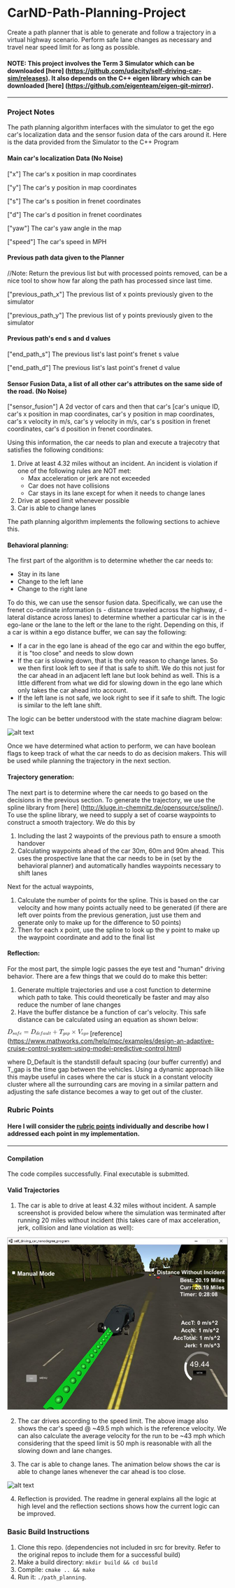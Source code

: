 # CarND-Path-Planning-Project
Create a path planner that is able to generate and follow a trajectory in a virtual highway scenario. Perform safe lane changes as necessary and travel near speed limit for as long as possible.
   
#### NOTE: This project involves the Term 3 Simulator which can be downloaded [here] (https://github.com/udacity/self-driving-car-sim/releases). It also depends on the C++ eigen library which can be downloaded [here] (https://github.com/eigenteam/eigen-git-mirror).

[//]: # (Image References)

[image1]: ./readme_media/statemchine.png "Behavioral Planning Logic"
[image2]: ./readme_media/20milestone.JPG "20 milestone"
[image3]: ./readme_media/laneChange.gif "Lane Change"
[image4]: ./readme_media/safeDistance.png "Safe Distance"

---

### Project Notes
The path planning algorithm interfaces with the simulator to get the ego car's localization data and the sensor fusion data of the cars around it. Here is the data provided from the Simulator to the C++ Program

#### Main car's localization Data (No Noise)

["x"] The car's x position in map coordinates

["y"] The car's y position in map coordinates

["s"] The car's s position in frenet coordinates

["d"] The car's d position in frenet coordinates

["yaw"] The car's yaw angle in the map

["speed"] The car's speed in MPH

#### Previous path data given to the Planner

//Note: Return the previous list but with processed points removed, can be a nice tool to show how far along
the path has processed since last time. 

["previous_path_x"] The previous list of x points previously given to the simulator

["previous_path_y"] The previous list of y points previously given to the simulator

#### Previous path's end s and d values 

["end_path_s"] The previous list's last point's frenet s value

["end_path_d"] The previous list's last point's frenet d value

#### Sensor Fusion Data, a list of all other car's attributes on the same side of the road. (No Noise)

["sensor_fusion"] A 2d vector of cars and then that car's [car's unique ID, car's x position in map coordinates, car's y position in map coordinates, car's x velocity in m/s, car's y velocity in m/s, car's s position in frenet coordinates, car's d position in frenet coordinates. 

Using this information, the car needs to plan and execute a trajecotry that satisfies the following conditions:

1. Drive at least 4.32 miles without an incident. An incident is violation if one of the following rules are NOT met:
    * Max acceleration or jerk are not exceeded
    * Car does not have collisions
    * Car stays in its lane except for when it needs to change lanes
2. Drive at speed limit whenever possible
3. Car is able to change lanes

The path planning algorithm implements the following sections to achieve this.

#### Behavioral planning:
The first part of the algorithm is to determine whether the car needs to:
* Stay in its lane
* Change to the left lane
* Change to the right lane

To do this, we can use the sensor fusion data. Specifically, we can use the frenet co-ordinate information (s - distance traveled across the highway, d - lateral distance across lanes) to determine whether a particular car is in the ego-lane or the lane to the left or the lane to the right. Depending on this, if a car is within a ego distance buffer, we can say the following:
* If a car in the ego lane is ahead of the ego car and within the ego buffer, it is "too close" and needs to slow down
* If the car is slowing down, that is the only reason to change lanes. So we then first look left to see if that is safe to shift. We do this not just for the car ahead in an adjacent left lane but look behind as well. This is a little different from what we did for slowing down in the ego lane which only takes the car ahead into account.
* If the left lane is not safe, we look right to see if it safe to shift. The logic is similar to the left lane shift. 

The logic can be better understood with the state machine diagram below:

![alt text][image1]

Once we have determined what action to perform, we can have boolean flags to keep track of what the car needs to do as decision makers. This will be used while planning the trajectory in the next section.

#### Trajectory generation:
The next part is to determine where the car needs to go based on the decisions in the previous section. To generate the trajectory, we use the spline library from [here] (http://kluge.in-chemnitz.de/opensource/spline/). To use the spline library, we need to supply a set of coarse waypoints to construct a smooth trajectory. We do this by 
1. Including the last 2 waypoints of the previous path to ensure a smooth handover
2. Calculating waypoints ahead of the car 30m, 60m and 90m ahead. This uses the prospective lane that the car needs to be in (set by the behavioral planner) and automatically handles waypoints necessary to shift lanes

Next for the actual waypoints,
1. Calculate the number of points for the spline. This is based on the car velocity and how many points actually need to be generated (if there are left over points from the previous generation, just use them and generate only to make up for the difference to 50 points)
2. Then for each x point, use the spline to look up the y point to make up the waypoint coordinate and add to the final list

#### Reflection:
For the most part, the simple logic passes the eye test and "human" driving behavior. There are a few things that we could do to make this better:

1. Generate multiple trajectories and use a cost function to determine which path to take. This could theoretically be faster and may also reduce the number of lane changes
2. Have the buffer distance be a function of car's velocity. This safe distance can be calculated using an equation as shown below:

![alt text][image4]
[reference] (https://www.mathworks.com/help/mpc/examples/design-an-adaptive-cruise-control-system-using-model-predictive-control.html)

where D_Default is the standstill default spacing (our buffer currently) and T_gap is the time gap between the vehicles. Using a dynamic approach like this maybe useful in cases where the car is stuck in a constant velocity cluster where all the surrounding cars are moving in a similar pattern and adjusting the safe distance becomes a way to get out of the cluster.

### Rubric Points
#### Here I will consider the [rubric points](https://review.udacity.com/#!/rubrics/1971/view) individually and describe how I addressed each point in my implementation.  

---

#### Compilation
The code compiles successfully. Final executable is submitted.

#### Valid Trajectories

1. The car is able to drive at least 4.32 miles without incident. A sample screenshot is provided below where the simulation was terminated after running 20 miles without incident (this takes care of max acceleration, jerk, collision and lane violation as well):

![alt text][image2]

2. The car drives according to the speed limit. The above image also shows the car's speed @ ~49.5 mph which is the reference velocity. We can also calculate the average velocity for the run to be ~43 mph which considering that the speed limit is 50 mph is reasonable with all the slowing down and lane changes.

3. The car is able to change lanes. The animation below shows the car is able to change lanes whenever the car ahead is too close.

![alt text][image3]

4. Reflection is provided. The readme in general explains all the logic at high level and the reflection sections shows how the current logic can be improved.


### Basic Build Instructions

1. Clone this repo. (dependencies not included in src for brevity. Refer to the original repos to include them for a successful build)
2. Make a build directory: `mkdir build && cd build`
3. Compile: `cmake .. && make`
4. Run it: `./path_planning`.

